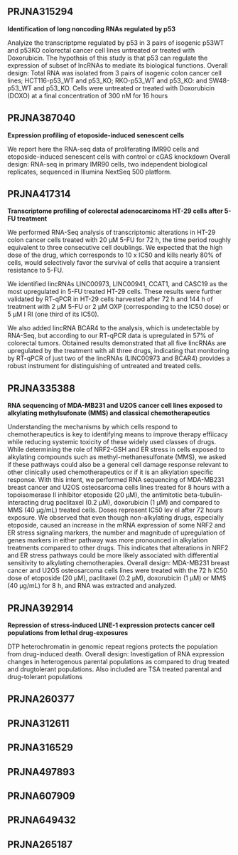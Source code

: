 ## PRJNA315294

**Identification of long noncoding RNAs regulated by p53**

Analyize the transcriptpme regulated by p53 in 3 pairs of isogenic p53WT and 
p53KO colorectal cancer cell lines untreated or treated with Doxorubicin. 
The hypothsis of this study is that p53 can regulate the expression of subset 
of lncRNAs to mediate its biological functions. Overall design: Total RNA was 
isolated from 3 pairs of isogenic colon cancer cell lines; HCT116-p53_WT and 
p53_KO; RKO-p53_WT and p53_KO: and SW48-p53_WT and p53_KO. Cells were untreated 
or treated with Doxorubicin (DOXO) at a final concentration of 300 nM for 16 hours

## PRJNA387040 

**Expression profiling of etoposide-induced senescent cells**

We report here the RNA-seq data of proliferating IMR90 cells and etoposide-induced 
senescent cells with control or cGAS knockdown Overall design: RNA-seq in 
primary IMR90 cells, two independent biological replicates, sequenced in Illumina 
NextSeq 500 platform. 

## PRJNA417314

**Transcriptome profiling of colorectal adenocarcinoma HT-29 cells after 5-FU treatment**

We performed RNA-Seq analysis of transcriptomic alterations in HT-29 colon 
cancer cells treated with 20 µM 5-FU for 72 h, the time period roughly
equivalent to three consecutive cell doublings. We expected that the high 
dose of the drug, which corresponds to 10 x IC50 and kills nearly 80% of 
cells, would selectively favor the survival of cells that acquire a transient 
resistance to 5-FU.

We identified lincRNAs LINC00973, LINC00941, CCAT1, and CASC19 as the most 
upregulated in 5-FU treated HT-29 cells. These results were further 
validated by RT-qPCR in HT-29 cells harvested after 72 h and 144 h of treatment 
with 2 µM 5-FU or 2 µM OXP (corresponding to the IC50 dose) or 5 µM I
RI (one third of its IC50).

We also added lincRNA BCAR4 to the analysis, which is undetectable by RNA-Seq,
but according to our RT-qPCR data is upregulated in 57% of colorectal tumors. 
Obtained results demonstrated that all five lincRNAs are upregulated by the 
treatment with all three drugs, indicating that monitoring by RT-qPCR of just 
two of the lincRNAs (LINC00973 and BCAR4) provides a robust instrument for 
distinguishing of untreated and treated cells.

## PRJNA335388  

**RNA sequencing of MDA-MB231 and U2OS cancer cell lines exposed to alkylating methylsufonate (MMS) and classical chemotherapeutics**

Understanding the mechanisms by which cells respond to chemotherapeutics is key
to identifying means to improve therapy effiicacy while reducing systemic 
toxicity of these widely used classes of drugs. While determining the role 
of NRF2-GSH and ER stress in cells exposed to alkylating compounds such as 
methyl-methanesulfonate (MMS), we asked if these pathways could also be a 
general cell damage response relevant to other clinically used chemotherapeutics 
or if it is an alkylation specific response. With this intent, we performed 
RNA sequencing of MDA-MB231 breast cancer and U2OS osteosarcoma cells lines 
treated for 8 hours with a topoisomerase II inhibitor etoposide (20 µM), the
antimitotic beta-tubulin-interacting drug paclitaxel (0.2 µM), doxorubicin
(1 µM) and compared to MMS (40 µg/mL) treated cells. Doses represent IC50 lev
el after 72 hours exposure. We observed that even though non-alkylating drugs,
especially etoposide, caused an increase in the mRNA expression of some NRF2 
and ER stress signaling markers, the number and magnitude of upregulation of 
genes markers in either pathway was more pronounced in alkylation treatments 
compared to other drugs. This indicates that alterations in NRF2 and ER stress 
pathways could be more likely associated with differential sensitivity to 
alkylating chemotherapies. Overall design: MDA-MB231 breast cancer and U2OS 
osteosarcoma cells lines were treated with the 72 h IC50  dose of etoposide
(20 µM), paclitaxel (0.2 µM),  doxorubicin (1 µM) or  MMS (40 µg/mL) for 8
 h, and RNA was extracted and analyzed.

## PRJNA392914

**Repression of stress-induced LINE-1 expression protects cancer cell populations from lethal drug-exposures**

DTP heterochromatin in genomic repeat regions protects the population from 
drug-induced death. Overall design: Investigation of RNA expression changes in 
heterogenous parental populations as compared to drug treated and drugtolerant 
populations. Also included are TSA treated parental and drug-tolerant populations

## PRJNA260377

## PRJNA312611

## PRJNA316529

## PRJNA497893

## PRJNA607909

## PRJNA649432

## PRJNA265187
